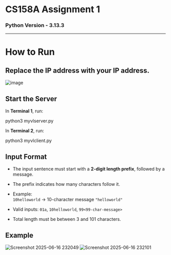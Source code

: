 # CS158A Assignment 1

### Python Version - 3.13.3

---

# How to Run

## Replace the IP address with your IP address.

![image](https://github.com/user-attachments/assets/abd532a7-5421-4bf6-bb1e-334db9a319a4)

## Start the Server

In **Terminal 1**, run:

python3 myvlserver.py

In **Terminal 2**, run:

python3 myvlclient.py

## Input Format

- The input sentence must start with a **2-digit length prefix**, followed by a message.
- The prefix indicates how many characters follow it.
- Example:  
  `10helloworld` → 10-character message `"helloworld"`

- Valid inputs: `01a`, `10helloworld`, `99<99-char-message>`
- Total length must be between 3 and 101 characters.

## Example
![Screenshot 2025-06-16 232049](https://github.com/user-attachments/assets/ba2bab52-ade6-4cad-800a-853c24b7617f)
![Screenshot 2025-06-16 232101](https://github.com/user-attachments/assets/92bf50a9-7874-45cf-87cb-e5cc5be3b210)

